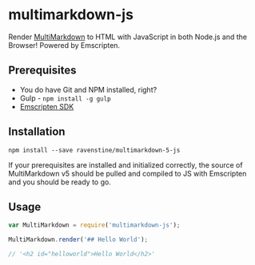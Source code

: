 multimarkdown-js
==================
Render [MultiMarkdown](https://github.com/fletcher/MultiMarkdown-5) to HTML with JavaScript in both Node.js and the Browser!  Powered by Emscripten.

## Prerequisites

- You do have Git and NPM installed, right?
- Gulp - `npm install -g gulp`
- [Emscripten SDK](https://kripken.github.io/emscripten-site/docs/getting_started/downloads.html)

## Installation

`npm install --save ravenstine/multimarkdown-5-js`

If your prerequisites are installed and initialized correctly, the source of MultiMarkdown v5 should be pulled and compiled to JS with Emscripten and you should be ready to go.

## Usage

```javascript
var MultiMarkdown = require('multimarkdown-js');

MultiMarkdown.render('## Hello World');

// '<h2 id="helloworld">Hello World</h2>'
```
